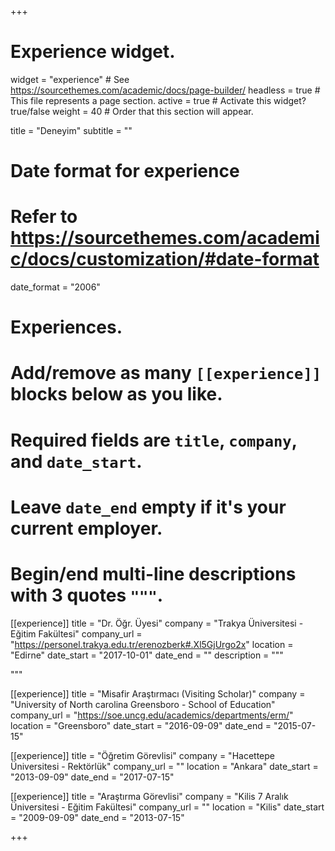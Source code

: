 +++
# Experience widget.
widget = "experience"  # See https://sourcethemes.com/academic/docs/page-builder/
headless = true  # This file represents a page section.
active = true  # Activate this widget? true/false
weight = 40  # Order that this section will appear.

title = "Deneyim"
subtitle = ""

# Date format for experience
#   Refer to https://sourcethemes.com/academic/docs/customization/#date-format
date_format = "2006"

# Experiences.
#   Add/remove as many `[[experience]]` blocks below as you like.
#   Required fields are `title`, `company`, and `date_start`.
#   Leave `date_end` empty if it's your current employer.
#   Begin/end multi-line descriptions with 3 quotes `"""`.
[[experience]]
  title = "Dr. Öğr. Üyesi"
  company = "Trakya Üniversitesi - Eğitim Fakültesi"
  company_url = "https://personel.trakya.edu.tr/erenozberk#.Xl5GjUrgo2x"
  location = "Edirne"
  date_start = "2017-10-01"
  date_end = ""
  description = """

  """

[[experience]]
  title = "Misafir Araştırmacı (Visiting Scholar)"
  company = "University of North carolina Greensboro - School of Education"
  company_url = "https://soe.uncg.edu/academics/departments/erm/"
  location = "Greensboro"
  date_start = "2016-09-09"
  date_end = "2015-07-15"

[[experience]]
  title = "Öğretim Görevlisi"
  company = "Hacettepe Üniversitesi - Rektörlük"
  company_url = ""
  location = "Ankara"
  date_start = "2013-09-09"
  date_end = "2017-07-15"
  
  
[[experience]]
  title = "Araştırma Görevlisi"
  company = "Kilis 7 Aralık Üniversitesi - Eğitim Fakültesi"
  company_url = ""
  location = "Kilis"
  date_start = "2009-09-09"
  date_end = "2013-07-15"

+++
